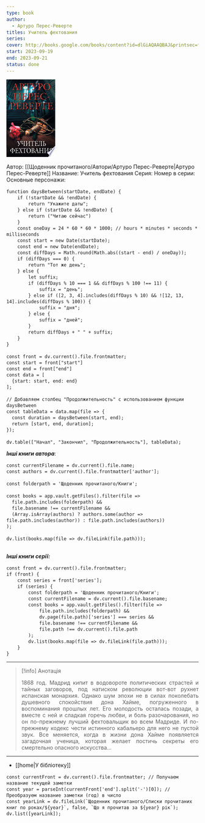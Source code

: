 ```yaml
---
type: book
author:
  - Артуро Перес-Реверте
titles: Учитель фехтования
series: 
cover: http://books.google.com/books/content?id=dlGiAQAAQBAJ&printsec=frontcover&img=1&zoom=1&edge=curl&source=gbs_api
start: 2023-09-19
end: 2023-09-21
status: done
---
```

![cover|150](media/cover!150-161.jpg)

Автор: [[Щоденник прочитаного/Автори/Артуро Перес-Реверте|Артуро Перес-Реверте]]
Название: Учитель фехтования
Серия:
Номер в серии:
Основные персонажи:

```dataviewjs
function daysBetween(startDate, endDate) {
	if (!startDate && !endDate) { 
		return "Укажите даты"; 
	} else if (startDate && !endDate) {
		return ("Читаю сейчас")
	}
	const oneDay = 24 * 60 * 60 * 1000; // hours * minutes * seconds * milliseconds
	const start = new Date(startDate);
	const end = new Date(endDate);
	const diffDays = Math.round(Math.abs((start - end) / oneDay));
	if (diffDays === 0) {
		return "Тот же день";   
	} else {
		let suffix;     
	    if (diffDays % 10 === 1 && diffDays % 100 !== 11) {
		    suffix = "день";     
	    } else if ([2, 3, 4].includes(diffDays % 10) && ![12, 13, 14].includes(diffDays % 100)) {
			suffix = "дня";     
		} else {       
			suffix = "дней";     
		}          
		return diffDays + " " + suffix;   
	} 
}  

const front = dv.current().file.frontmatter;
const start = front["start"]
const end = front["end"]
const data = [
  {start: start, end: end}
];

// Добавляем столбец "Продолжительность" с использованием функции daysBetween
const tableData = data.map(file => {
  const duration = daysBetween(start, end);
  return [start, end, duration];
});

dv.table(["Начал", "Закончил", "Продолжительность"], tableData);
```
***Інші книги автора***:
```dataviewjs
const currentFilename = dv.current().file.name;
const authors = dv.current().file.frontmatter['author'];

const folderpath = 'Щоденник прочитаного/Книги';

const books = app.vault.getFiles().filter(file =>
  file.path.includes(folderpath) &&
  file.basename !== currentFilename &&
  (Array.isArray(authors) ? authors.some(author => file.path.includes(author)) : file.path.includes(authors))
);

dv.list(books.map(file => dv.fileLink(file.path)));


```
***Інші книги серії:***
```dataviewjs
const front = dv.current().file.frontmatter;
if (front) {
	const series = front['series'];
	if (series) {
		const folderpath = 'Щоденник прочитаного/Книги';
		const currentFilename = dv.current().file.basename;
		const books = app.vault.getFiles().filter(file =>  
			file.path.includes(folderpath) && 
			dv.page(file.path)['series'] === series && 
			file.basename !== currentFilename &&
			file.path !== dv.current().file.path 
		);
		dv.list(books.map(file => dv.fileLink(file.path)));
	}
}

```

---
>[!info] Анотація
><p align="justify">1868 год. Мадрид кипит в водовороте политических страстей и тайных заговоров, под натиском революции вот-вот рухнет испанская монархия. Однако шум эпохи не в силах поколебать душевного спокойствия дона Хайме, погруженного в воспоминания прошлых лет. Его молодость осталась позади, а вместе с ней и сладкая горечь любви, и боль разочарования, но он по-прежнему лучший фехтовальщик во всем Мадриде. И по-прежнему кодекс чести истинного кабальеро для него не пустой звук. Все меняется, когда в жизни дона Хайме появляется загадочная ученица, которая желает постичь секреты его смертельно опасного искусства...</p>
___

- [[home|У бібліотеку]]
```dataviewjs
const currentFront = dv.current().file.frontmatter; // Получаем название текущей заметки
const year = parseInt(currentFront['end'].split('-')[0]); // Преобразуем название заметки (год) в число
const yearLink = dv.fileLink(`Щоденник прочитаного/Списки прочитаних книг по роках/${year}`, false, `Що я прочитав за ${year} рік`);
dv.list([yearLink]);
```